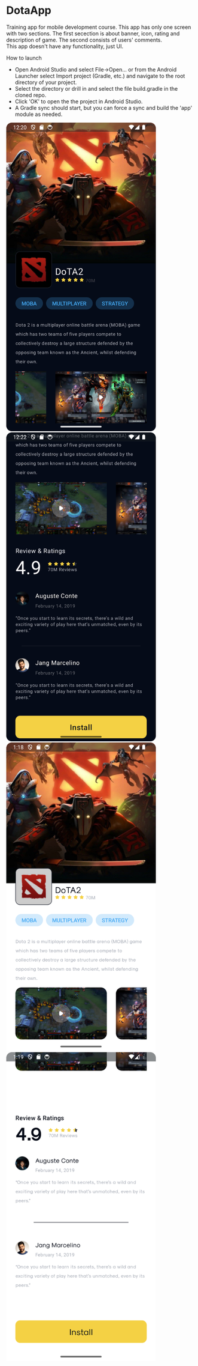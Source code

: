 # DotaApp
Training app for mobile development course. This app has only one screen with two sections. The first secection is about banner, icon, rating and description of game. The second consists of users' comments.   
This app doesn't have any functionality, just UI.

How to launch

- Open Android Studio and select File->Open... or from the Android Launcher select Import project (Gradle, etc.) and navigate to the root directory of your project.
- Select the directory or drill in and select the file build.gradle in the cloned repo.
- Click 'OK' to open the the project in Android Studio.
- A Gradle sync should start, but you can force a sync and build the 'app' module as needed.

<img src="./screenshots/Sc1.png" width="400" alt="screenshot 1"/><img src="./screenshots/Sc2.png" width="400" alt="screenshot 2"/>
<img src="./screenshots/ScLightTheme1.png" width="400" alt="screenshot light 1"/><img src="./screenshots/ScLightTheme2.png" width="400" alt="screenshot light 2"/>
